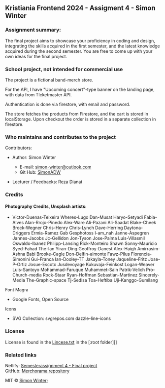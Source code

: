## Kristiania Frontend 2024 - Assigment 4 - Simon Winter  
### Assignment summary:
The final project aims to showcase your proficiency in coding and design, integrating the skills acquired in the first semester, and the latest knowledge acquired during the second semester. You are free to come up with your own ideas for the final project. 

### School project, not intended for commercial use
The project is a fictional band-merch store. 

For the API, I have "Upcoming concert"-type banner on the landing page, with data from TIcketmaster API.

Authentication is done via firestore, with email and password. 

The store fetches the products from Firestore, and the cart is stored in localStorage. Upon checkout the order is stored in a separate collection in firestore. 

### Who maintains and contributes to the project  
Contributors:  
* Author: Simon Winter
	* E-mail: simon-winter@outlook.com
	* Git Hub: [SimonADW](https://github.com/SimonADW)

* Lecturer / Feedbacks: Reza Dianat

### Credits
#### Photography Credits, Unsplash artists:  

* Victor-Duenas-Teixeira Wheres-Lugo Dan-Musat Haryo-Setyadi Fabia-Alves
Alan-Rrojo-Pinedo Alex-Ware Ali-Pazani Ali-Saadat Blake-Cheek Brock-Wegner Chris-Henry Chris-Lynch Dave-Herring Daytona-Driggers Ermia-Ramez Gab Gesphotoss I-am_nah Janne-Aspegren Jannes-Jacobs Jc-Gellidon Jon-Tyson Jose-Palma Luis-Villasmil Oswaldo-Ibanez Philipp-Lansing Rick-Monteiro Shawn Sonny-Mauricio Syed-Fahad The-Ian Yiran-Ding
Geoffroy-Danest Alex-Haigh Amirrasim-Ashna Babi Brooke-Cagle Don-Delfin-almonte Fawz-Pilus Florencia-Simonini Gui-Franca Ian-Dooley-TT Jakayla-Toney Jaqueline-Fritz Jose-P-Ortiz Josue-Escoto Jusdevoyage Kukuvaja-Feinkost Logan-Weaver Luis-Santoyo Mohammad-Faruque Muhammet-Sain Patrik-Velich Pro-Church-media Rock-Staar Ryan-Hoffman Sebastian-Martinez Sincerely-Media The-Graphic-space Tj-Sedisa Toa-Heftiba Uji-Kanggo-Gumilang

Font Magra
* Google Fonts, Open Source

Icons
* SVG Collection: svgrepos.com dazzle-line-icons
<!-- https://www.svgrepo.com/collection/dazzle-line-icons/ -->

### License  
License is found in the [Lincese.txt](License.txt) in the [:root folder][]

### Related links
Netlify: [Semesterassignment 4 - Final project](https://merchorama.netlify.app/)  
GitHub: [Merchorama repository](https://github.com/SimonADW/)


MIT © [Simon Winter](https://github.com/SimonADW);